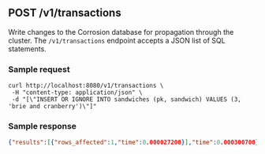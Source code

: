 ## POST /v1/transactions

Write changes to the Corrosion database for propagation through the cluster. The `/v1/transactions` endpoint accepts a JSON list of SQL statements.

### Sample request
```
curl http://localhost:8080/v1/transactions \
 -H "content-type: application/json" \
 -d "[\"INSERT OR IGNORE INTO sandwiches (pk, sandwich) VALUES (3, 'brie and cranberry')\"]"
```

### Sample response
```json
{"results":[{"rows_affected":1,"time":0.000027208}],"time":0.000300708}% 
```